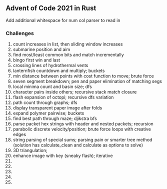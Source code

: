 ## Advent of Code 2021 in Rust

Add additional whitespace for num col parser to read in

### Challenges
1. count increases in list, then sliding window increases
2. submarine position and aim
3. find most/least common bits and match incrementally
4. bingo first win and last
5. crossing lines of hydrothermal vents
6. lanternfish countdown and multiply; buckets
7. min distance between points with cost function to move; brute force
8. seven segment breakdown; pen and paper elimination of matching segs
9. local minima count and basin size; dfs
10. character pairs inside others; recursive stack match closure
11. flash expansion of octopi; recursive dfs variation
12. path count through graphs; dfs
13. display transparent paper image after folds
14. expand polymer pairwise; buckets
15. find best path through maze; djikstra bfs
16. parse packet hex strings with header and nested packets; recursion
17. parabolic discrete velocity/position; brute force loops with creative edges
18. string parsing of special sums; parsing pain or smarter tree method (solution has calculate_clean and calculate as options to solve)
19. 3D triangulation; 
20. enhance image with key (sneaky flash); iterative
21. 
22. 
23. 
24. 
25. 